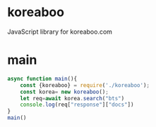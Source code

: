 # koreaboo
JavaScript library for koreaboo.com
# main
```js
async function main(){
    const {koreaboo} = require('./koreaboo');
    const korea= new koreaboo();
    let req=await korea.search("bts")
    console.log(req["response"]["docs"])
}
main()
```
